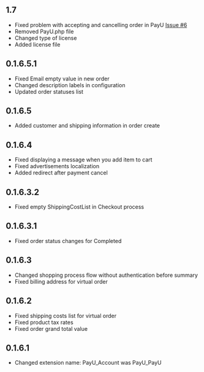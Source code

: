 ## 1.7

* Fixed problem with accepting and cancelling order in PayU [Issue #6](https://github.com/PayU/plugin_magento_160/issues/6)
* Removed PayU.php file
* Changed type of license
* Added license file

## 0.1.6.5.1

* Fixed Email empty value in new order
* Changed description labels in configuration
* Updated order statuses list

## 0.1.6.5

* Added customer and shipping information in order create

## 0.1.6.4

* Fixed displaying a message when you add item to cart
* Fixed advertisements localization
* Added redirect after payment cancel

## 0.1.6.3.2

* Fixed empty ShippingCostList in Checkout process

## 0.1.6.3.1

* Fixed order status changes for Completed

## 0.1.6.3

* Changed shopping process flow without authentication before summary
* Fixed billing address for virtual order

## 0.1.6.2

* Fixed shipping costs list for virtual order
* Fixed product tax rates
* Fixed order grand total value

## 0.1.6.1

* Changed extension name: PayU_Account was PayU_PayU